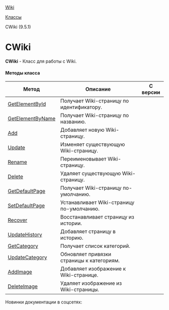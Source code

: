 [Wiki](/api_help/wiki/index.php)

[Классы](/api_help/wiki/classes/index.php)

CWiki (9.5.1)

CWiki
=====

**CWiki** - Класс для работы c Wiki.

#### Методы класса

| Метод | Описание | С версии |
| --- | --- | --- |
| [GetElementById](/api_help/wiki/classes/cwiki/GetElementById.php) | Получает Wiki-страницу по идентификатору. |  |
| [GetElementByName](/api_help/wiki/classes/cwiki/GetElementByName.php) | Получает Wiki-страницу по названию. |  |
| [Add](/api_help/wiki/classes/cwiki/Add.php) | Добавляет новую Wiki-страницу. |  |
| [Update](/api_help/wiki/classes/cwiki/Update.php) | Изменяет существующую Wiki-страницу. |  |
| [Rename](/api_help/wiki/classes/cwiki/Rename.php) | Переименовывает Wiki-страницу. |  |
| [Delete](/api_help/wiki/classes/cwiki/Delete.php) | Удаляет существующую Wiki-страницу. |  |
| [GetDefaultPage](/api_help/wiki/classes/cwiki/GetDefaultPage.php) | Получает Wiki-страницу по-умолчанию. |  |
| [SetDefaultPage](/api_help/wiki/classes/cwiki/SetDefaultPage.php) | Устанавливает Wiki-страницу по-умолчанию. |  |
| [Recover](/api_help/wiki/classes/cwiki/Recover.php) | Восстанавливает страницу из истории. |  |
| [UpdateHistory](/api_help/wiki/classes/cwiki/UpdateHistory.php) | Добавляет страницу в историю. |  |
| [GetCategory](/api_help/wiki/classes/cwiki/GetCategory.php) | Получает список категорий. |  |
| [UpdateCategory](/api_help/wiki/classes/cwiki/UpdateCategory.php) | Обновляет привязки страницы к категориям. |  |
| [AddImage](/api_help/wiki/classes/cwiki/AddImage.php) | Добавляет изображение к Wiki-странице. |  |
| [DeleteImage](/api_help/wiki/classes/cwiki/DeleteImage.php) | Удаляет изображение из Wiki-страницы. |  |

Новинки документации в соцсетях:
